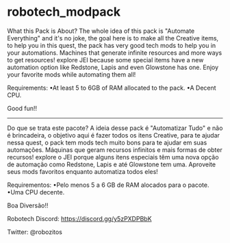 # robotech_modpack
What this Pack is About?
The whole idea of this pack is "Automate Everything" and it's no joke, the goal here is to make all the Creative items, to help you in this quest, the pack has very good tech mods to help you in your automations. Machines that generate infinite resources and more ways to get resources! explore JEI because some special items have a new automation option like Redstone, Lapis and even Glowstone has one. Enjoy your favorite mods while automating them all!

 

Requirements:
•At least 5 to 6GB of RAM allocated to the pack.
•A Decent CPU.

 

Good fun!!
 

-------------------------------------------------------------------------------------------------

 

Do que se trata este pacote?
A ideia desse pack é "Automatizar Tudo" e não é brincadeira, o objetivo aqui é fazer todos os itens Creative, para te ajudar nessa quest, o pack tem mods tech muito bons para te ajudar em suas automações. Máquinas que geram recursos infinitos e mais formas de obter recursos! explore o JEI porque alguns itens especiais têm uma nova opção de automação como Redstone, Lapis e até Glowstone tem uma. Aproveite seus mods favoritos enquanto automatiza todos eles!

 

Requirementos:
•Pelo menos 5 a 6 GB de RAM alocados para o pacote.
•Uma CPU decente.
 
Boa Diversão!!

Robotech Discord: https://discord.gg/y5zPXDPBbK

Twitter: @robozitos
